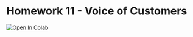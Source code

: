 # Homework 11 - Voice of Customers


<a href="https://colab.research.google.com/github/kittipanpip/BADS7105/blob/main/Homework%2011%20-%20Voice%20of%20Customers/Wongnai_Review_Analysis.ipynb">
  <img src="https://colab.research.google.com/assets/colab-badge.svg" alt="Open In Colab"/>
</a>

